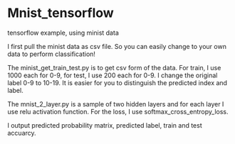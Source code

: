 # Mnist_tensorflow
tensorflow example, using minist data

I first pull the minist data as csv file. So you can easily change to your own data to perform classification!

The minist_get_train_test.py is to get csv form of the data.
For train, I use 1000 each for 0-9, for test, I use 200 each for 0-9.
I change the original label 0-9 to 10-19. It is easier for you to distinguish the predicted index and label.

The mnist_2_layer.py is a sample of two hidden layers and for each layer I use relu activation function.
For the loss, I use softmax_cross_entropy_loss.

I output predicted probability matrix, predicted label, train and test accuarcy.


